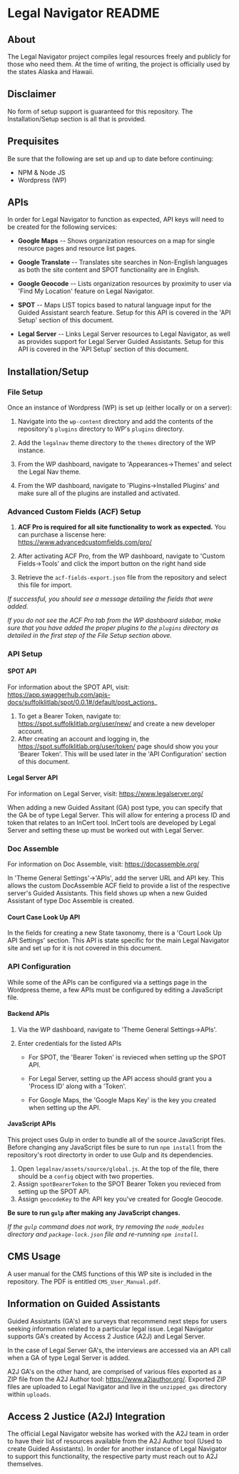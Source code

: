 # Legal Navigator README
## About
The Legal Navigator project compiles legal resources freely and publicly for those who need them. At the time of writing, the project is officially used by the states Alaska and Hawaii.

## Disclaimer
No form of setup support is guaranteed for this repository. The Installation/Setup section is all that is provided.

## Prequisites
Be sure that the following are set up and up to date before continuing:

- NPM & Node JS
- Wordpress (WP)

## APIs
In order for Legal Navigator to function as expected, API keys will need to be created for the following services:

- **Google Maps** -- Shows organization resources on a map for single resource pages and resource list pages.

- **Google Translate** -- Translates site searches in Non-English languages as both the site content and SPOT functionality are in English.

- **Google Geocode** -- Lists organization resources by proximity to user via 'Find My Location' feature on Legal Navigator.

- **SPOT** -- Maps LIST topics based to natural language input for the Guided Assistant search feature. Setup for this API is covered in the 'API Setup' section of this document.

- **Legal Server** -- Links Legal Server resources to Legal Navigator, as well as provides support for Legal Server Guided Assistants. Setup for this API is covered in the 'API Setup' section of this document.

## Installation/Setup
### File Setup
Once an instance of Wordpress (WP) is set up (either locally or on a server):

1. Navigate into the `wp-content` directory and add the contents of the repository's  `plugins` directory to WP's `plugins` directory.

2. Add the `legalnav` theme directory to the `themes` directory of the WP instance.
3. From the WP dashboard, navigate to 'Appearances->Themes' and select the Legal Nav theme.
4. From the WP dashboard, navigate to 'Plugins->Installed Plugins' and make sure all of the plugins are installed and activated.

### Advanced Custom Fields (ACF) Setup

1. **ACF Pro is required for all site functionality to work as expected.** You can purchase a liscense here: https://www.advancedcustomfields.com/pro/

2. After activating ACF Pro, from the WP dashboard, navigate to 'Custom Fields->Tools' and click the import button on the right hand side

3. Retrieve the `acf-fields-export.json` file from the repository and select this file for import.

_If successful, you should see a message detailing the fields that were added._

_If you do not see the ACF Pro tab from the WP dashboard sidebar, make sure that you have added the proper plugins to the `plugins` directory as detailed in the first step of the File Setup section above._

### API Setup

#### SPOT API

For information about the SPOT API, visit: https://app.swaggerhub.com/apis-docs/suffolklitlab/spot/0.0.1#/default/post_actions_

1. To get a Bearer Token, navigate to: https://spot.suffolklitlab.org/user/new/ and create a new developer account.
2. After creating an account and logging in, the https://spot.suffolklitlab.org/user/token/ page should show you your 'Bearer Token'. This will be used later in the 'API Configuration' section of this document.

#### Legal Server API

For information on Legal Server, visit: https://www.legalserver.org/

When adding a new Guided Assitant (GA) post type, you can specify that the GA be of type Legal Server. This will allow for entering a process ID and token that relates to an InCert tool. InCert tools are developed by Legal Server and setting these up must be worked out with Legal Server.

### Doc Assemble

For information on Doc Assemble, visit: https://docassemble.org/

In 'Theme General Settings'->'APIs', add the server URL and API key. This allows the custom DocAssemble ACF field to provide a list of the respective server's Guided Assistants. This field shows up when a new Guided Assistant of type Doc Assemble is created.

#### Court Case Look Up API

In the fields for creating a new State taxonomy, there is a 'Court Look Up API Settings' section. This API is state specific for the main Legal Navigator site and set up for it is not covered in this document.

### API Configuration
While some of the APIs can be configured via a settings page in the Wordpress theme, a few APIs must be configured by editing a JavaScript file.

#### Backend APIs

1. Via the WP dashboard, navigate to 'Theme General Settings->APIs'.

2. Enter credentials for the listed APIs

   - For SPOT, the 'Bearer Token' is revieced when setting up the SPOT API.

   - For Legal Server, setting up the API access should grant you a 'Process ID' along with a 'Token'.

   - For Google Maps, the 'Google Maps Key' is the key you created when setting up the API.

#### JavaScript APIs

This project uses Gulp in order to bundle all of the source JavaScript files. Before changing any JavaScript files be sure to run `npm install` from the repository's root directorty in order to use Gulp and its dependencies.

1. Open `legalnav/assets/source/global.js`. At the top of the file, there should be a `config` object with two properties.
2. Assign `spotBearerToken` to the SPOT Bearer Token you revieced from setting up the SPOT API.
3. Assign `geocodeKey` to the API key you've created for Google Geocode.

**Be sure to run `gulp` after making any JavaScript changes.**

*If the `gulp` command does not work, try removing the `node_modules` directory and `package-lock.json` file and re-running `npm install`.*

## CMS Usage

A user manual for the CMS functions of this WP site is included in the repository. The PDF is entitled `CMS_User_Manual.pdf`.

## Information on Guided Assistants
Guided Assistants (GA's) are surveys that recommend next steps for users seeking information related to a particular legal issue. Legal Navigator supports GA's created by Access 2 Justice (A2J) and Legal Server.

In the case of Legal Server GA's, the interviews are accessed via an API call when a GA of type Legal Server is added.

A2J GA's on the other hand, are comprised of various files exported as a ZIP file from the A2J Author tool: https://www.a2jauthor.org/. Exported ZIP files are uploaded to Legal Navigator and live in the `unzipped_gas` directory within `uploads`.

## Access 2 Justice (A2J) Integration
The official Legal Navigator website has worked with the A2J team in order to have their list of resources available from the A2J Author tool (Used to create Guided Assistants). In order for another instance of Legal Navigator to support this functionality, the respective party must reach out to A2J themselves.
